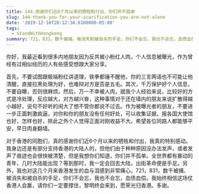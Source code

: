 ```yaml
---
title: 144.感谢你们近6个月以来的牺牲和付出，你们并不孤单
slug: 144-thank-you-for-your-scarification-you-are-not-alone
date: '2019-12-10T20:12:36.6160000-05:00'
tags:
  - StandWithHongkong
summary: 721，831，数千被捕、被消失和被自杀的手足，你们不会忘，我也不会忘，血债血偿。
---
```

你好，我最近看到很多内地朋友因为反共被小粉红人肉，个人信息被曝光，作为曾经有过相似经历的人有些感受想跟大家分享。



首先，不要试图跟极端粉红讲道理，铁拳都锤不醒他，你的三言两语也不可能让他清醒，直接拉黑处理为好，也难辩对方是否是五毛。其次，千万保护好个人信息，不要自曝，否则很麻烦。然后，万一不幸被人肉，就我个人经验来说，比较好的方式是冷处理，反应越大，对方越兴奋，这种事情对于还在墙内的朋友来说扩散得越小越好，说句不好听的闹大了想不管你都说不过去。作为被曝光者的朋友，不要进一步正面刺激疯逼，对你和你的朋友没有任何好处，可以收集证据，报各国大使馆也好，怎样也好，除此之外个人觉得正面对刚收益不大。希望各位同路人都能够平安，早日肉身翻墙。



对于香港的同胞们，真的感谢你们近6个月以来的牺牲和付出，我真的特别感动。我身边还是有部分支持香港的大陆人的，但他们由于种种原因没办法发声，或者发声了痕迹也会很快被清楚，但是我想你们知道，你们并不孤单。全世界都有暴动的青年，几时大陆能出现？等到那时，我一定会回去大陆，出街革命便是手足。另外，我也对这几个月来香港发生的血与泪感到非常痛心。721，831，数千被捕、被消失和被自杀的手足，你们不会忘，我也不会忘，血债血偿。我始终相信这场仗香港人会赢，请你们一定要撑住，黎明终会来到，愿荣光归香港。多谢。
